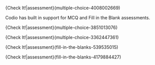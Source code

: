 {Check It!|assessment}(multiple-choice-4008002669)

Codio has built in support for MCQ and Fill in the Blank assessments.

{Check It!|assessment}(multiple-choice-3851013076)

{Check It!|assessment}(multiple-choice-3362447361)

{Check It!|assessment}(fill-in-the-blanks-539535015)

{Check It!|assessment}(fill-in-the-blanks-4179884427)

